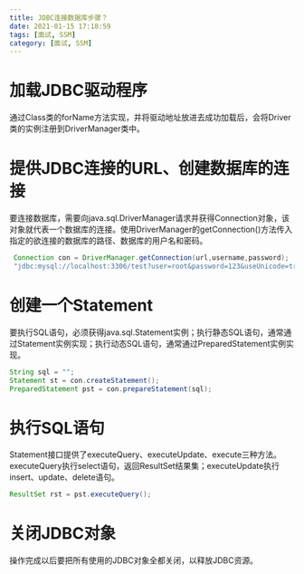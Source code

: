 ```yaml
---
title: JDBC连接数据库步骤？
date: 2021-01-15 17:18:59
tags: [面试, SSM]
category: [面试, SSM]
---
```


# 加载JDBC驱动程序

通过Class类的forName方法实现，并将驱动地址放进去成功加载后，会将Driver类的实例注册到DriverManager类中。


# 提供JDBC连接的URL、创建数据库的连接

要连接数据库，需要向java.sql.DriverManager请求并获得Connection对象，该对象就代表一个数据库的连接。使用DriverManager的getConnection()方法传入指定的欲连接的数据库的路径、数据库的用户名和密码。

```java
 Connection con = DriverManager.getConnection(url,username,password);
 "jdbc:mysql://localhost:3306/test?user=root&password=123&useUnicode=true&characterEncoding=utf-8"
```


# 创建一个Statement

要执行SQL语句，必须获得java.sql.Statement实例；执行静态SQL语句，通常通过Statement实例实现；执行动态SQL语句，通常通过PreparedStatement实例实现。

```java
String sql = "";
Statement st = con.createStatement();  
PreparedStatement pst = con.prepareStatement(sql);
```


# 执行SQL语句

Statement接口提供了executeQuery、executeUpdate、execute三种方法。executeQuery执行select语句，返回ResultSet结果集；executeUpdate执行insert、update、delete语句。

```java
ResultSet rst = pst.executeQuery();
```


# 关闭JDBC对象

操作完成以后要把所有使用的JDBC对象全都关闭，以释放JDBC资源。
